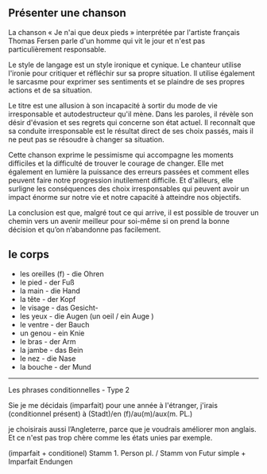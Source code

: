 ## Présenter une chanson


La chanson « Je n'ai que deux pieds » interprétée par l'artiste français Thomas Fersen parle d'un homme qui vit le jour et n'est pas particulièrement responsable. 

Le style de langage est un style ironique et cynique. Le chanteur utilise l'ironie pour critiquer et réfléchir sur sa propre situation. Il utilise également le sarcasme pour exprimer ses sentiments et se plaindre de ses propres actions et de sa situation. 

Le titre est une allusion à son incapacité à sortir du mode de vie irresponsable et autodestructeur qu'il mène. Dans les paroles, il révèle son désir d'évasion et ses regrets qui concerne son état actuel. Il reconnaît que sa conduite irresponsable est le résultat direct de ses choix passés, mais il ne peut pas se résoudre à changer sa situation.

Cette chanson exprime le pessimisme qui accompagne les moments difficiles et la difficulté de trouver le courage de changer. Elle met également en lumière la puissance des erreurs passées et comment elles peuvent faire notre progression inutilement difficile. Et d'ailleurs, elle surligne les conséquences des choix irresponsables qui peuvent avoir un impact énorme sur notre vie et notre capacité à atteindre nos objectifs.

La conclusion est que, malgré tout ce qui arrive, il est possible de trouver un chemin vers un avenir meilleur pour soi-même si on prend la bonne décision et qu’on n’abandonne pas facilement.

## le corps
- les oreilles (f) - die Ohren
- le pied - der Fuß
- la main - die Hand 
- la tête - der Kopf
- le visage - das Gesicht-
- les yeux - die Augen (un oeil / ein Auge )
- le ventre - der Bauch
- un genou - ein Knie 
- le bras - der Arm
- la jambe - das Bein
- le nez - die Nase
- la bouche - der Mund

***
Les phrases conditionnelles  - Type 2

Sie je me décidais (imparfait) pour une année à l'étranger,
j'irais (conditionnel présent) à (Stadt)/en (f)/au(m)/aux(m. PL.)

je choisirais aussi l’Angleterre, parce que je voudrais améliorer mon anglais. Et ce n'est pas trop chère comme les états unies par exemple.


(imparfait + conditionel)
Stamm 1. Person pl. / Stamm von Futur simple + Imparfait Endungen